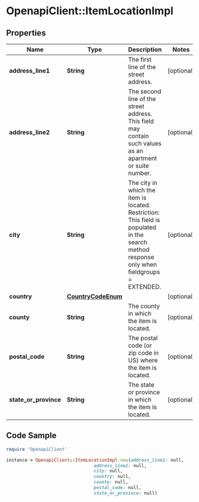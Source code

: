 # OpenapiClient::ItemLocationImpl

## Properties

Name | Type | Description | Notes
------------ | ------------- | ------------- | -------------
**address_line1** | **String** | The first line of the street address. | [optional] 
**address_line2** | **String** | The second line of the street address. This field may contain such values as an apartment or suite number. | [optional] 
**city** | **String** | The city in which the item is located. Restriction: This field is populated in the search method response only when fieldgroups &#x3D; EXTENDED. | [optional] 
**country** | [**CountryCodeEnum**](CountryCodeEnum.md) |  | [optional] 
**county** | **String** | The county in which the item is located. | [optional] 
**postal_code** | **String** | The postal code (or zip code in US) where the item is located. | [optional] 
**state_or_province** | **String** | The state or province in which the item is located. | [optional] 

## Code Sample

```ruby
require 'OpenapiClient'

instance = OpenapiClient::ItemLocationImpl.new(address_line1: null,
                                 address_line2: null,
                                 city: null,
                                 country: null,
                                 county: null,
                                 postal_code: null,
                                 state_or_province: null)
```


